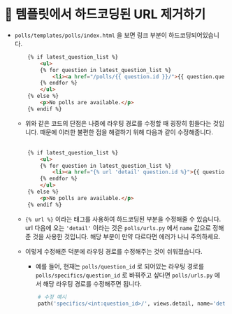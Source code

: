# 🔔 템플릿에서 하드코딩된 URL 제거하기 

- `polls/templates/polls/index.html` 을 보면 링크 부분이 하드코딩되어있습니다.
    ```html
        {% if latest_question_list %}
            <ul>
            {% for question in latest_question_list %}
                <li><a href="/polls/{{ question.id }}/">{{ question.question_text }}</a></li>
            {% endfor %}
            </ul>
        {% else %}
            <p>No polls are available.</p>
        {% endif %}
    ```
    - 위와 같은 코드의 단점은 나중에 라우팅 경로를 수정할 때 굉장히 힘들다는 것입니다. 때문에 이러한 불편한 점을 해결하기 위해 다음과 같이 수정해줍니다. <br/><br/>

    ```html
        {% if latest_question_list %}
            <ul>
            {% for question in latest_question_list %}
                <li><a href="{% url 'detail' question.id %}">{{ question.question_text }}</a></li>
            {% endfor %}
            </ul>
        {% else %}
            <p>No polls are available.</p>
        {% endif %}
    ```
    - `{% url %}` 이라는 태그를 사용하여 하드코딩된 부분을 수정해줄 수 있습니다. url 다음에 오는 `'detail'` 이라는 것은 `polls/urls.py` 에서 `name` 값으로 정해준 것을 사용한 것입니다. 해당 부분이 만약 다르다면 에러가 나니 주의하세요.

    - 이렇게 수정해준 덕분에 라우팅 경로를 수정해주는 것이 쉬워졌습니다.
        
        - 예를 들어, 현재는 `polls/question_id` 로 되어있는 라우팅 경로를 `polls/specifics/question_id` 로 바꿔주고 싶다면 `polls/urls.py` 에서 해당 라우팅 경로를 수정해주면 됩니다.
        ```python
            # 수정 예시
            path('specifics/<int:question_id>/', views.detail, name='detail')
        ```